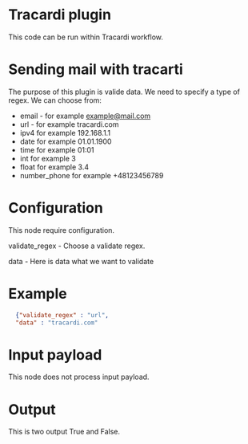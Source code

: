 # Tracardi plugin

This code can be run within Tracardi workflow.

# Sending mail with tracarti

The purpose of this plugin is valide data. We need to specify a type of regex. We can choose from:

* email - for example example@mail.com
* url - for example tracardi.com
* ipv4 for example 192.168.1.1
* date for example 01.01.1900
* time for example 01:01
* int for example 3
* float for example 3.4
* number_phone for example +48123456789


# Configuration

This node require configuration.

validate_regex - Choose a validate regex. 

data - Here is data what we want to validate

# Example
```json
  {"validate_regex" : "url",
  "data" : "tracardi.com"
```

# Input payload
This node does not process input payload.

# Output

This is two output True and False.
